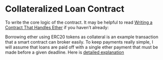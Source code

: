# Collateralized Loan Contract

To write the core logic of the contract. It may be helpful to read [Writing a Contract That Handles Ether](https://programtheblockchain.com/posts/2017/12/15/writing-a-contract-that-handles-ether/) if you haven’t already:

Borrowing ether using ERC20 tokens as collateral is an example transaction that a smart contract can broker easily. To keep payments really simple, I will assume that loans are paid off with a single ether payment that must be made before a given deadline. Here is [detailed explanation](https://programtheblockchain.com/posts/2018/03/06/writing-a-collateralized-loan-contract/)